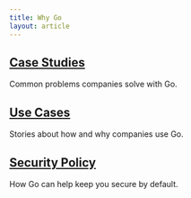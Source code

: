 ```yaml
---
title: Why Go
layout: article
---
```

<h2><a href="/solutions/case-studies">Case Studies</a></h2>
Common problems companies solve with Go.

<h2><a href="/solutions/use-cases">Use Cases</a></h2>
Stories about how and why companies use Go.

<h2><a href="/security/policy">Security Policy</a></h2>
How Go can help keep you secure by default.
